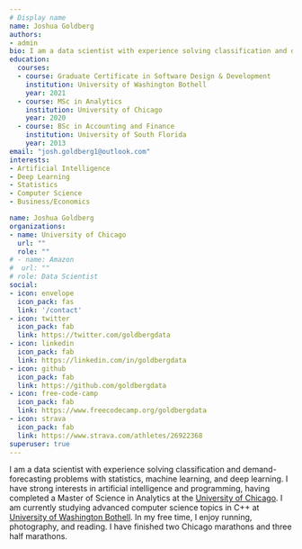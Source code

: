 ```yaml
---
# Display name
name: Joshua Goldberg
authors:
- admin
bio: I am a data scientist with experience solving classification and demand-forecasting problems with statistics, machine learning, and deep learning.
education:
  courses:
  - course: Graduate Certificate in Software Design & Development
    institution: University of Washington Bothell
    year: 2021  
  - course: MSc in Analytics
    institution: University of Chicago
    year: 2020
  - course: BSc in Accounting and Finance
    institution: University of South Florida
    year: 2013
email: "josh.goldberg1@outlook.com"
interests:
- Artificial Intelligence
- Deep Learning
- Statistics
- Computer Science
- Business/Economics

name: Joshua Goldberg
organizations:
- name: University of Chicago
  url: ""
  role: ""
# - name: Amazon
#  url: ""
# role: Data Scientist
social:
- icon: envelope
  icon_pack: fas
  link: '/contact'
- icon: twitter
  icon_pack: fab
  link: https://twitter.com/goldbergdata
- icon: linkedin
  icon_pack: fab
  link: https://linkedin.com/in/goldbergdata
- icon: github
  icon_pack: fab
  link: https://github.com/goldbergdata
- icon: free-code-camp
  icon_pack: fab
  link: https://www.freecodecamp.org/goldbergdata
- icon: strava
  icon_pack: fab
  link: https://www.strava.com/athletes/26922368
superuser: true
---
```


I am a data scientist with experience solving classification and demand-forecasting problems with statistics, machine learning, and deep learning. I have strong interests in artificial intelligence and programming, having completed a Master of Science in Analytics at the [University of Chicago](https://professional.uchicago.edu/find-your-fit/masters/master-science-analytics/curriculum). I am currently studying advanced computer science topics in C++ at [University of Washington Bothell](https://www.uwb.edu/stem/graduate/gcsdd). In my free time, I enjoy running, photography, and reading. I have finished two Chicago marathons and three half marathons.
